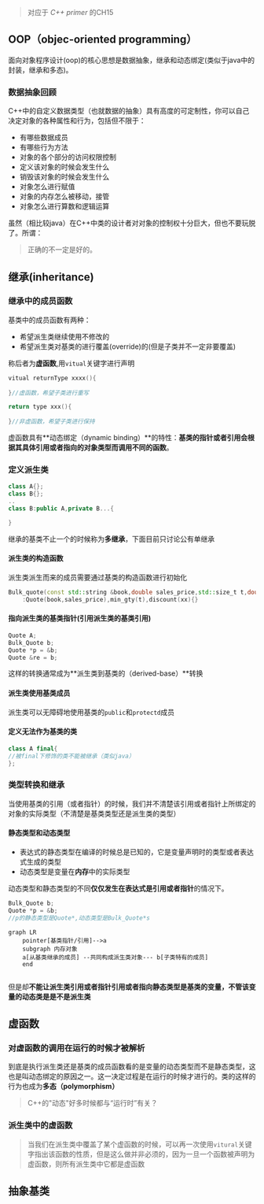 > 对应于 *C++ primer* 的CH15

## OOP（objec-oriented programming）

面向对象程序设计(oop)的核心思想是数据抽象，继承和动态绑定(类似于java中的封装，继承和多态)。

### 数据抽象回顾

C++中的自定义数据类型（也就数据的抽象）具有高度的可定制性，你可以自己决定对象的各种属性和行为，包括但不限于：

- 有哪些数据成员
- 有哪些行为方法
- 对象的各个部分的访问权限控制
- 定义该对象的时候会发生什么
- 销毁该对象的时候会发生什么
- 对象怎么进行赋值
- 对象的内存怎么被移动，接管
- 对象怎么进行算数和逻辑运算

虽然（相比较java）在C++中类的设计者对对象的控制权十分巨大，但也不要玩脱了。所谓：

> 正确的不一定是好的。


## 继承(inheritance)

### 继承中的成员函数

基类中的成员函数有两种：

- 希望派生类继续使用不修改的
- 希望派生类对基类的进行覆盖(override)的(但是子类并不一定非要覆盖)

称后者为**虚函数**,用`vitual`关键字进行声明

```c++
vitual returnType xxxx(){
    
}//虚函数，希望子类进行重写

return type xxx(){
    
}//非虚函数，希望子类进行保持
```

虚函数具有**动态绑定（dynamic binding）**的特性：**基类的指针或者引用会根据其具体引用或者指向的对象类型而调用不同的函数**。

### 定义派生类

```c++
class A{};
class B{};
..
class B:public A,private B...{

}
```

继承的基类不止一个的时候称为**多继承**，下面目前只讨论公有单继承

#### 派生类的构造函数

派生类派生而来的成员需要通过基类的构造函数进行初始化

```c++
Bulk_quote(const std::string &book,double sales_price,std::size_t t,double xx)
    :Quote(book,sales_price),min_gty(t),discount(xx){}
```

#### 指向派生类的基类指针(引用派生类的基类引用)

```c++
Quote A;
Bulk_Quote b;
Quote *p = &b;
Quote &re = b;

```

这样的转换通常成为**派生类到基类的（derived-base）**转换

#### 派生类使用基类成员

派生类可以无障碍地使用基类的`public`和`protectd`成员

#### 定义无法作为基类的类

```c++
class A final{
//被final下修饰的类不能被继承（类似java）
};
```

### 类型转换和继承

当使用基类的引用（或者指针）的时候，我们并不清楚该引用或者指针上所绑定的对象的实际类型（不清楚是基类类型还是派生类的类型）

#### 静态类型和动态类型

- 表达式的静态类型在编译的时候总是已知的，它是变量声明时的类型或者表达式生成的类型
- 动态类型是变量在**内存**中的实际类型

动态类型和静态类型的不同**仅仅发生在表达式是引用或者指针**的情况下。

```c++
Bulk_Quote b;
Quote *p = &b;
//p的静态类型是Quote*,动态类型是Bulk_Quote*s
```

```mermaid
graph LR
    pointer[基类指针/引用]-->a
    subgraph 内存对象
    a[从基类继承的成员] --共同构成派生类对象--- b[子类特有的成员]
    end
  

```



但是却**不能让派生类引用或者指针引用或者指向静态类型是基类的变量，不管该变量的动态类是是不是派生类**


## 虚函数

### 对虚函数的调用在运行的时候才被解析

到底是执行派生类还是基类的成员函数看的是变量的动态类型而不是静态类型，这也是叫动态绑定的原因之一。这一决定过程是在运行的时候才进行的。类的这样的行为也成为**多态（polymorphism）**

> C++的"动态"好多时候都与“运行时”有关？

### 派生类中的虚函数

> 当我们在派生类中覆盖了某个虚函数的时候，可以再一次使用`vitural`关键字指出该函数的性质，但是这么做并非必须的，因为一旦一个函数被声明为虚函数，则所有派生类中它都是虚函数

## 抽象基类